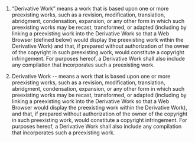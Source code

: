 1. “Derivative Work” means a work that is based upon one or more preexisting works, such as a revision, modification, translation, abridgment, condensation, expansion, or any other form in which such preexisting works may be recast, transformed, or adapted (including by linking a preexisting work into the Derivative Work so that a Web Browser (defined below) would display the preexisting work within the Derivative Work) and that, if prepared without authorization of the owner of the copyright in such preexisting work, would constitute a copyright infringement. For purposes hereof, a Derivative Work shall also include any compilation that incorporates such a preexisting work.

2. Derivative Work -- means a work that is based upon one or more preexisting works, such as a revision, modification, translation, abridgment, condensation, expansion, or any other form in which such preexisting works may be recast, transformed, or adapted (including by linking a preexisting work into the Derivative Work so that a Web Browser would display the preexisting work within the Derivative Work), and that, if prepared without authorization of the owner of the copyright in such preexisting work, would constitute a copyright infringement. For purposes hereof, a Derivative Work shall also include any compilation that incorporates such a preexisting work.